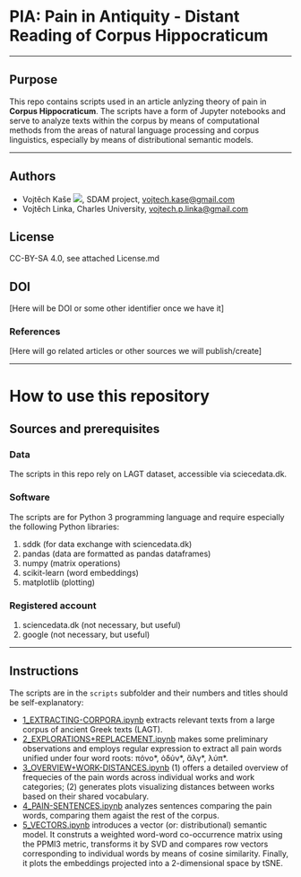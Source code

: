 

# PIA: Pain in Antiquity - Distant Reading of **Corpus Hippocraticum**

---

## Purpose
This repo contains scripts used in an article anlyzing theory of pain in **Corpus Hippocraticum**. The scripts have a form of Jupyter notebooks and serve to analyze texts within the corpus by means of computational methods from the areas of natural language processing and corpus linguistics, especially by means of distributional semantic models.

---
## Authors
* Vojtěch Kaše [![](https://orcid.org/sites/default/files/images/orcid_16x16.png)]([0000-0002-6601-1605](https://www.google.com/url?q=http://orcid.org/0000-0002-6601-1605&sa=D&ust=1588773325679000)), SDAM project, vojtech.kase@gmail.com
* Vojtěch Linka,  Charles University, vojtech.p.linka@gmail.com

## License
CC-BY-SA 4.0, see attached License.md

## DOI
[Here will be DOI or some other identifier once we have it]

### References
[Here will go related articles or other sources we will publish/create]

---
# How to use this repository

## Sources and prerequisites

### Data
The scripts in this repo rely on LAGT dataset, accessible via sciecedata.dk. 


### Software
The scripts are for Python 3 programming language and require especially the following Python libraries:
1. sddk (for data exchange with sciencedata.dk)
2. pandas (data are formatted as pandas dataframes)
3. numpy (matrix operations)
4. scikit-learn (word embeddings)
5. matplotlib (plotting)


### Registered account
1. sciencedata.dk (not necessary, but useful)
1. google (not necessary, but useful)


---
## Instructions 
The scripts are in the `scripts` subfolder and their numbers and titles should be self-explanatory:
* [1_EXTRACTING-CORPORA.ipynb](1_EXTRACTING-CORPORA.ipynb) extracts relevant texts from a large corpus of ancient Greek texts (LAGT).
* [2_EXPLORATIONS+REPLACEMENT.ipynb](scripts/2_EXPLORATIONS+REPLACEMENT.ipynb) makes some preliminary observations and employs regular expression to extract all pain words unified under four word roots: πόνο*, ὀδύν*, ἄλγ*, λύπ*.
* [3_OVERVIEW+WORK-DISTANCES.ipynb](scripts/3_OVERVIEW+WORK-DISTANCES.ipynb) (1) offers a detailed overview of frequecies of the pain  words across individual works and work categories; (2) generates plots visualizing distances between works based on their shared vocabulary.
* [4_PAIN-SENTENCES.ipynb](scripts/4_PAIN-SENTENCES.ipynb) analyzes sentences comparing the pain words, comparing them agaist the rest of the corpus.
* [5_VECTORS.ipynb](scripts/5_VECTORS.ipynb) introduces a vector (or: distributional) semantic model. It construts a weighted word-word co-occurrence matrix using the PPMI3 metric, transforms it by SVD and compares row vectors corresponding to individual words by means of cosine similarity. Finally, it plots the embeddings projected into a 2-dimensional space by tSNE.
